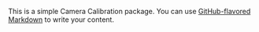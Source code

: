 This is a simple Camera Calibration package. You can use
[GitHub-flavored Markdown](https://guides.github.com/features/mastering-markdown/)
to write your content.
